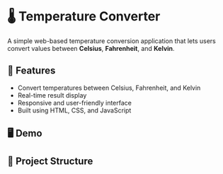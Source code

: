 # 🌡️ Temperature Converter

A simple web-based temperature conversion application that lets users convert values between **Celsius**, **Fahrenheit**, and **Kelvin**.

## 🚀 Features

- Convert temperatures between Celsius, Fahrenheit, and Kelvin
- Real-time result display
- Responsive and user-friendly interface
- Built using HTML, CSS, and JavaScript
## 🖥️ Demo
## 📂 Project Structure
